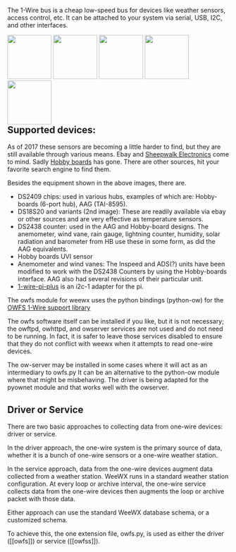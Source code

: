 The 1-Wire bus is a cheap low-speed bus for devices like weather sensors, access control, etc. It can be attached to your system via serial, USB, I2C, and other interfaces.

<div style="float:right">
<img src="http://weewx.com/hardware/ow-ds9490r.png" width="100" />
<img src="http://weewx.com/hardware/ow-ds18b20.png" width="100" />
<img src="http://weewx.com/hardware/ow-inspeed-anemometer.png" width="100" />
<img src="http://weewx.com/hardware/ow-ads-anemometer.png" width="100" />
<img src="http://weewx.com/hardware/ow-soil-moisture-sensor.png" width="100" />
</div>

## Supported devices:
As of 2017 these sensors are becoming a little harder to find, but they are still available through various means. Ebay and [Sheepwalk Electronics](http://www.sheepwalkelectronics.co.uk) come to mind. Sadly [Hobby boards](http://www.hobbyboards.com/) has gone. 
There are other sources, hit your favorite search engine to find them.

Besides the equipment shown in the above images, there are.
* DS2409 chips: used in various hubs, examples of which are: Hobby-boards (6-port hub), AAG (TAI-8595).
* DS18S20 and variants (2nd image): These are readily available via ebay or other sources and are very effective as temperature sensors.
* DS2438 counter: used in the AAG and Hobby-board designs. The anemometer, wind vane, rain gauge, lightning counter, humidity, solar radiation and barometer from HB use these in some form, as did the AAG equivalents. 
* Hobby boards UVI sensor
* Anemometer and wind vanes: The Inspeed and ADS(?) units have been modified to work with the DS2438 Counters by using the Hobby-boards interface. AAG also had several revisions of their particular unit.   
* [1-wire-pi-plus](https://www.abelectronics.co.uk/p/60/1-wire-pi-plus) is an i2c-1 adapter for the pi.

The owfs module for weewx uses the python bindings (python-ow) for the [OWFS 1-Wire support library](http://owfs.org/)

The owfs software itself can be installed if you like, but it is not necessary; the owftpd, owhttpd, and owserver services are not used and do not need to be running.  In fact, it is safer to leave those services disabled to ensure that they do not conflict with weewx when it attempts to read one-wire devices.

The ow-server may be installed in some cases where it will act as an intermediary to owfs.py 
It can be an alternative to the python-ow module where that might be misbehaving. The driver is being adapted for the pyownet module and that works well with the owserver.

## Driver or Service
There are two basic approaches to collecting data from one-wire devices: driver or service.

In the driver approach, the one-wire system is the primary source of data, whether it is a bunch of one-wire sensors or a one-wire weather station.

In the service approach, data from the one-wire devices augment data collected from a weather station. WeeWX runs in a standard weather station configuration. At every loop or archive interval, the one-wire service collects data from the one-wire devices then augments the loop or archive packet with those data.

Either approach can use the standard WeeWX database schema, or a customized schema.

To achieve this, the one extension file, owfs.py, is used as either the driver ([[owfs]]) or service ([[owfss]]).